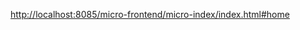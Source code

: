 [http://localhost:8085/micro-frontend/micro-index/index.html#home](http://localhost:8085/micro-frontend/micro-index/index.html#home)